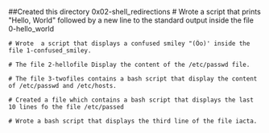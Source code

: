 ##Created this directory 0x02-shell_redirections
	# Wrote a script that prints "Hello, World" followed by a new line to the standard output 
	 inside the file 0-hello_world
	
	# Wrote  a script that displays a confused smiley "(Ôo)' inside the file 1-confused_smiley.

	# The file 2-hellofile Display the content of the /etc/passwd file.

	# The file 3-twofiles contains a bash script that display the content of /etc/passwd and /etc/hosts.

	# Created a file which contains a bash script that displays the last 10 lines fo the file /etc/passed

	# Wrote a bash script that displays the third line of the file iacta.

